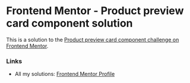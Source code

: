 # Frontend Mentor - Product preview card component solution

This is a solution to the [Product preview card component challenge on Frontend Mentor](https://www.frontendmentor.io/challenges/product-preview-card-component-GO7UmttRfa).

### Links

- All my solutions: [Frontend Mentor Profile](https://www.frontendmentor.io/profile/mftaskin)